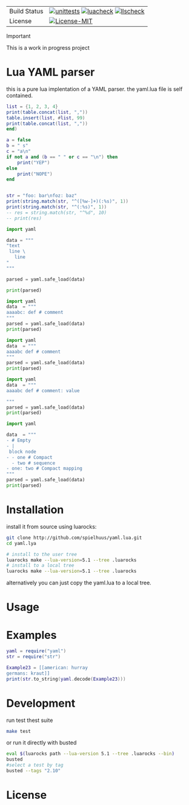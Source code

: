 |              |    |
|--------------|----|
| Build Status | [![unittests](https://img.shields.io/github/actions/workflow/status/spielhuus/yalua/busted.yml?branch=main&style=for-the-badge&label=Unittests)](https://github.com/spielhuus/yalua/actions/workflows/test.yml) [![luacheck](https://img.shields.io/github/actions/workflow/status/spielhuus/yalua/luacheck.yml?branch=main&style=for-the-badge&label=Luacheck)](https://github.com/spielhuus/yalua/actions/workflows/luacheck.yml) [![llscheck](https://img.shields.io/github/actions/workflow/status/spielhuus/yalua/llscheck.yml?branch=main&style=for-the-badge&label=llscheck)](https://github.com/spielhuus/yalua/actions/workflows/llscheck.yml) |
| License      | [![License-MIT](https://img.shields.io/badge/License-MIT-blue?style=for-the-badge)](https://github.com/spielhuus/yalua/blob/main/LICENSE)|

> [!IMPORTANT]
> This is a work in progress project

# Lua YAML parser

this is a pure lua implentation of a YAML parser. the yaml.lua file is self contained. 

```lua
list = {1, 2, 3, 4}
print(table.concat(list, ","))
table.insert(list, #list, 99)
print(table.concat(list, ","))
end)
```

```lua
a = false
b = " s"
c = "a\n"
if not a and (b == " " or c == "\n") then
    print("YEP")
else 
    print("NOPE")
end
```


```lua

str = "foo: bar\nfoz: baz"
print(string.match(str, "^([%w-]+)(:%s)", 1))
print(string.match(str, "^(:%s)", 1))
-- res = string.match(str, "^%d", 10)
-- print(res)

```


```py
import yaml

data = """
"text 
 line \
   line
"
"""

parsed = yaml.safe_load(data)

print(parsed)

```

```py
import yaml
data  = """
aaaabc: def # comment
"""
parsed = yaml.safe_load(data)
print(parsed)
```

```py
import yaml
data  = """
aaaabc def # comment
"""
parsed = yaml.safe_load(data)
print(parsed)
```

```py
import yaml
data  = """
aaaabc def # comment: value

"""
parsed = yaml.safe_load(data)
print(parsed)
```

```py
import yaml

data  = """
- # Empty
- |
 block node
- - one # Compact
  - two # sequence
- one: two # Compact mapping
"""
parsed = yaml.safe_load(data)
print(parsed)
```

# Installation

install it from source using luarocks:

```sh
git clone http://github.com/spielhuus/yaml.lua.git
cd yaml.lya

# install to the user tree
luarocks make --lua-version=5.1 --tree .luarocks
# install to a local tree
luarocks make --lua-version=5.1 --tree .luarocks
```

alternatively you can just copy the yaml.lua to a local tree.

# Usage



# Examples



```lua
yaml = require("yaml")
str = require("str")

Example23 = [[american: hurray
germans: kraut]]
print(str.to_string(yaml.decode(Example23)))
```

# Development

run test thest suite

```sh
make test
```

or run it directly with busted

```sh
eval $(luarocks path --lua-version 5.1 --tree .luarocks --bin)
busted
#select a test by tag
busted --tags "2.10"
```


# License


